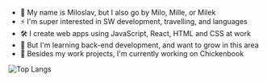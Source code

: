 - 👋 My name is Miloslav, but I also go by Milo, Mille, or Milek
- ⚡ I'm super interested in SW development, travelling, and languages
- 🛠️ I create web apps using JavaScript, React, HTML and CSS at work
- 🌱 But I'm learning back-end development, and want to grow in this area
- 🐣 Besides my work projects, I'm currently working on Chickenbook

![Top Langs](https://github-readme-stats.vercel.app/api/top-langs/?username=milojezek&layout=compact)

<!---
milojezek/milojezek is a ✨ special ✨ repository because its `README.md` (this file) appears on your GitHub profile.
You can click the Preview link to take a look at your changes.
--->

